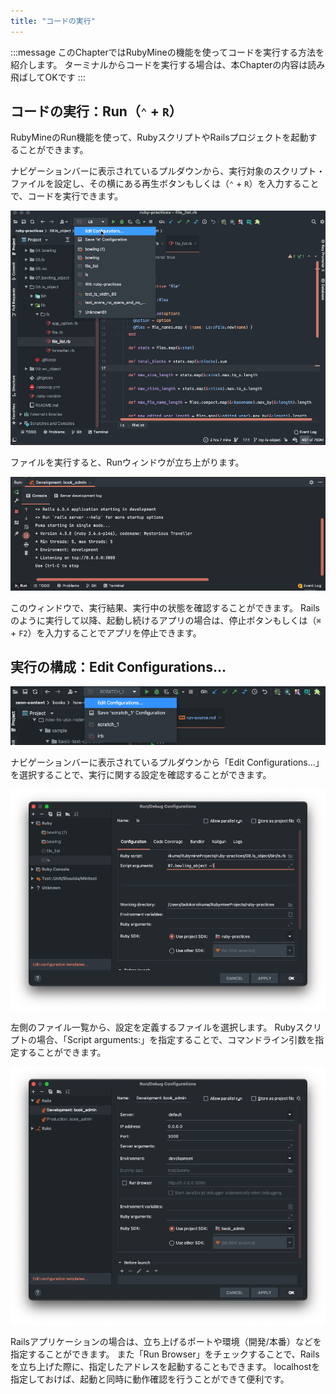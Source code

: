 ```yaml
---
title: "コードの実行"
---
```


:::message
このChapterではRubyMineの機能を使ってコードを実行する方法を紹介します。
ターミナルからコードを実行する場合は、本Chapterの内容は読み飛ばしてOKです
:::

## コードの実行：Run（`⌃` + `R`）

RubyMineのRun機能を使って、RubyスクリプトやRailsプロジェクトを起動することができます。

ナビゲーションバーに表示されているプルダウンから、実行対象のスクリプト・ファイルを設定し、その横にある再生ボタンもしくは（`⌃` + `R`）を入力することで、コードを実行できます。

![](/images/run-source/how-to-run-code.gif)

ファイルを実行すると、Runウィンドウが立ち上がります。

![](/images/run-source/rubymine-210816-10:51:15.png)

このウィンドウで、実行結果、実行中の状態を確認することができます。
Railsのように実行して以降、起動し続けるアプリの場合は、停止ボタンもしくは（`⌘` + `F2`）を入力することでアプリを停止できます。

## 実行の構成：Edit Configurations...

![](/images/run-source/rubymine-210816-10:57:13.png)

ナビゲーションバーに表示されているプルダウンから「Edit Configurations...」を選択することで、実行に関する設定を確認することができます。

![](/images/run-source/rubymine-210816-10:59:17.png)

左側のファイル一覧から、設定を定義するファイルを選択します。
Rubyスクリプトの場合、「Script arguments:」を指定することで、コマンドライン引数を指定することができます。

![](/images/run-source/rubymine-210816-10:58:44.png)

Railsアプリケーションの場合は、立ち上げるポートや環境（開発/本番）などを指定することができます。
また「Run Browser」をチェックすることで、Railsを立ち上げた際に、指定したアドレスを起動することもできます。
localhostを指定しておけば、起動と同時に動作確認を行うことができて便利です。
